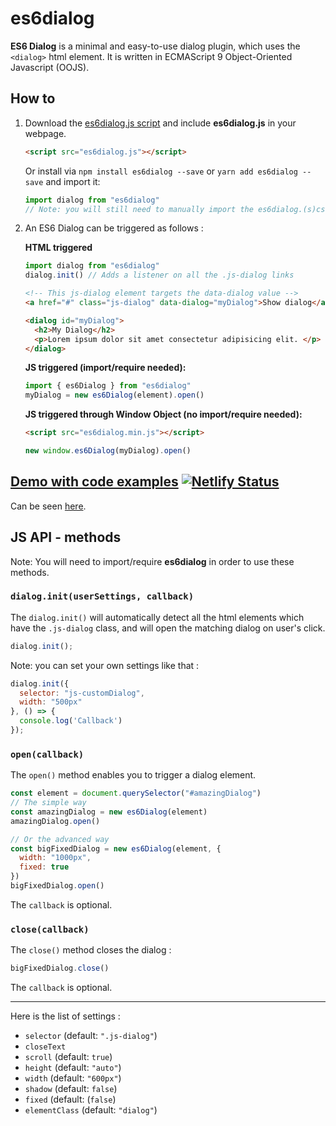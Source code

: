 # es6dialog
**ES6 Dialog** is a minimal and easy-to-use dialog plugin, which uses the ``<dialog>`` html element. It is written in ECMAScript 9 Object-Oriented Javascript (OOJS).

## How to

1. Download the [es6dialog.js script](https://raw.githubusercontent.com/oscar-marion/es6dialog/master/build/es6dialog.js) and include **es6dialog.js** in your webpage.

    ```html
    <script src="es6dialog.js"></script>
    ```

    Or install via ``npm install es6dialog --save`` or ``yarn add es6dialog --save`` and import it:

    ```js
    import dialog from "es6dialog"
    // Note: you will still need to manually import the es6dialog.(s)css file in your project
    ```

2. An ES6 Dialog can be triggered as follows :

    **HTML triggered**
    ```js
    import dialog from "es6dialog"
    dialog.init() // Adds a listener on all the .js-dialog links
    ```
    ```html
    <!-- This js-dialog element targets the data-dialog value -->
    <a href="#" class="js-dialog" data-dialog="myDialog">Show dialog</a>

    <dialog id="myDialog">
      <h2>My Dialog</h2>
      <p>Lorem ipsum dolor sit amet consectetur adipisicing elit. </p>
    </dialog>
    ```
    **JS triggered  (import/require needed):**
    ```js
    import { es6Dialog } from "es6dialog"
    myDialog = new es6Dialog(element).open()
    ```
    **JS triggered through Window Object (no import/require needed):**
    ```html
    <script src="es6dialog.min.js"></script>
    ````

    ```js
    new window.es6Dialog(myDialog).open()
    ```
## [Demo with code examples](https://es6dialog.netlify.com) [![Netlify Status](https://api.netlify.com/api/v1/badges/4580be38-f647-4e58-aa2c-8dbfc2617535/deploy-status)](https://app.netlify.com/sites/es6dialog/deploys)
Can be seen [here](https://es6dialog.netlify.com).

## JS API - methods

Note: You will need to import/require **es6dialog** in order to use these methods.

### ``dialog.init(userSettings, callback)``

The ``dialog.init()`` will automatically detect all the html elements which have the ``.js-dialog`` class, and will open the matching dialog on user's click.

```js
dialog.init();
```
Note: you can set your own settings like that :

```js
dialog.init({
  selector: "js-customDialog",
  width: "500px"
}, () => {
  console.log('Callback')
});
```


### ``open(callback)``

The ``open()`` method enables you to trigger a dialog element.

```js
const element = document.querySelector("#amazingDialog")
// The simple way
const amazingDialog = new es6Dialog(element)
amazingDialog.open()

// Or the advanced way
const bigFixedDialog = new es6Dialog(element, {
  width: "1000px",
  fixed: true
})
bigFixedDialog.open()
```
The ``callback`` is optional.

### ``close(callback)``

The ``close()`` method closes the dialog :

```js
bigFixedDialog.close()
```
The ``callback`` is optional.

---
Here is the list of settings :
- ``selector`` (default: ``".js-dialog"``)
- ``closeText``
- ``scroll`` (default: ``true``)
- ``height`` (default: ``"auto"``)
- ``width`` (default: ``"600px"``)
- ``shadow`` (default: ``false``)
- ``fixed`` (default: (``false``)
- ``elementClass`` (default: ``"dialog"``)
